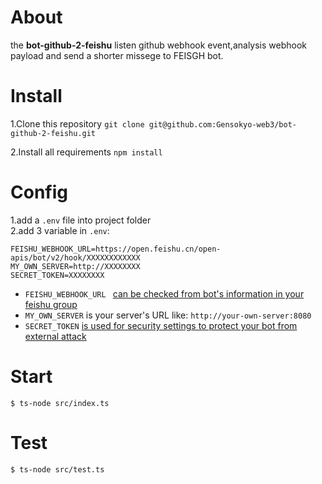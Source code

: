 # About
the **bot-github-2-feishu** listen github webhook event,analysis webhook payload and send a shorter missege to FEISGH bot.
# Install
1.Clone this repository `git clone git@github.com:Gensokyo-web3/bot-github-2-feishu.git`

2.Install all requirements `npm install`
# Config
1.add a `.env` file into project folder   
2.add 3 variable in `.env`:  
```
FEISHU_WEBHOOK_URL=https://open.feishu.cn/open-apis/bot/v2/hook/XXXXXXXXXXXX
MY_OWN_SERVER=http://XXXXXXXX
SECRET_TOKEN=XXXXXXXX
```
- `FEISHU_WEBHOOK_URL ` [can be checked from bot's information in your feishu group](https://www.feishu.cn/hc/zh-CN/articles/244506653275)  
- `MY_OWN_SERVER` is your server's URL like: `http://your-own-server:8080` 
- `SECRET_TOKEN` [is used for security settings to protect your bot from external attack](https://docs.github.com/cn/developers/webhooks-and-events/webhooks/securing-your-webhooks)
# Start
```shell
$ ts-node src/index.ts
```
# Test
```shell
$ ts-node src/test.ts
```

